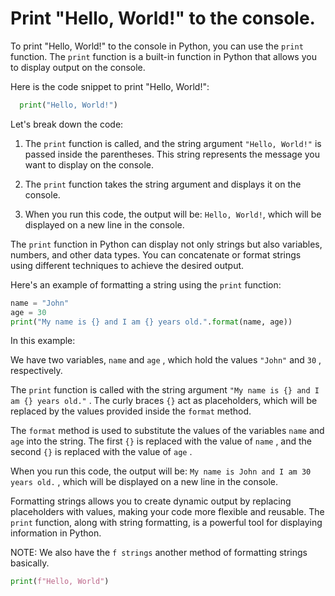 # Print "Hello, World!" to the console.

To print "Hello, World!" to the console in Python, you can use the `print` function. The `print` function is a built-in function in Python that allows you to display output on the console.

Here is the code snippet to print "Hello, World!":

```python
  print("Hello, World!")
```

Let's break down the code:

1. The `print` function is called, and the string argument `"Hello, World!"` is passed inside the parentheses. This string represents the message you want to display on the console.

2. The `print` function takes the string argument and displays it on the console.

3. When you run this code, the output will be: `Hello, World!`, which will be displayed on a new line in the console.

The 
`print`
 function in Python can display not only strings but also variables, numbers, and other data types. You can concatenate or format strings using different techniques to achieve the desired output.


Here's an example of formatting a string using the 
`print`
 function:

 ```python
name = "John"
age = 30
print("My name is {} and I am {} years old.".format(name, age))
```

In this example:


We have two variables, 
`name`
 and 
`age`
, which hold the values 
`"John"`
 and 
`30`
, respectively.

The 
`print`
 function is called with the string argument 
`"My name is {} and I am {} years old."`
. The curly braces 
`{}`
 act as placeholders, which will be replaced by the values provided inside the 
`format`
 method.

The 
`format`
 method is used to substitute the values of the variables 
`name`
 and 
`age`
 into the string. The first 
`{}`
 is replaced with the value of 
`name`
, and the second 
`{}`
 is replaced with the value of 
`age`
.

When you run this code, the output will be: 
`My name is John and I am 30 years old.`
, which will be displayed on a new line in the console.


Formatting strings allows you to create dynamic output by replacing placeholders with values, making your code more flexible and reusable. The 
`print`
 function, along with string formatting, is a powerful tool for displaying information in Python.

NOTE:
We also have the `f strings` another method of formatting strings basically. 

```python
print(f"Hello, World")
```
